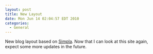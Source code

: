 ```yaml
---
layout: post
title: New Layout
date: Mon Jun 14 02:04:57 EDT 2010
categories:
  - General
---
```

New blog layout based on [Simpla](http://ifelse.co.uk/simpla). Now that I
can look at this site again, expect some more updates in the future.
